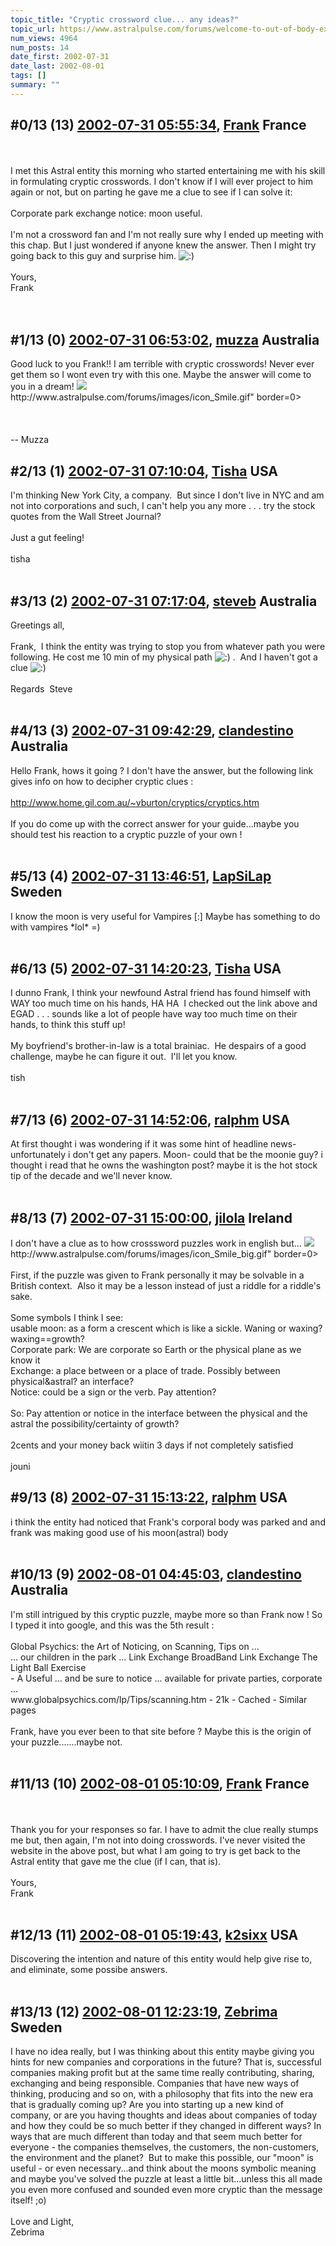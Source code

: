 ```yaml
---
topic_title: "Cryptic crossword clue... any ideas?"
topic_url: https://www.astralpulse.com/forums/welcome-to-out-of-body-experiences!/cryptic-crossword-clue-any-ideas
num_views: 4964
num_posts: 14
date_first: 2002-07-31
date_last: 2002-08-01
tags: []
summary: ""
---
```


## \#0/13 (13) [2002-07-31 05:55:34](https://www.astralpulse.com/forums/index.php?msg=117270), [Frank](https://www.astralpulse.com/forums/profile/?u=359) France ##
<section>
<br>
<br>
I met this Astral entity this morning who started entertaining me with his skill in formulating cryptic crosswords. I don't know if I will ever project to him again or not, but on parting he gave me a clue to see if I can solve it:
<br>
<br>
Corporate park exchange notice: moon useful.
<br>
<br>
I'm not a crossword fan and I'm not really sure why I ended up meeting with this chap. But I just wondered if anyone knew the answer. Then I might try going back to this guy and surprise him.
<img alt=":)" class="smiley" src="https://www.astralpulse.com/forums/Smileys/fugue/smiley.png" title="Smiley"/>
<br>
<br>
Yours,
<br>
Frank
<br>
<br>
<br>
</section>

## \#1/13 (0) [2002-07-31 06:53:02](https://www.astralpulse.com/forums/index.php?msg=9526), [muzza](https://www.astralpulse.com/forums/profile/?u=19) Australia ##
<section>
Good luck to you Frank!! I am terrible with cryptic crosswords! Never ever get them so I wont even try with this one. Maybe the answer will come to you in a dream!
<img class="bbc_link" href="http://www.astralpulse.com/forums/images/icon_Smile.gif" rel="noopener" src='"&lt;a' target="_blank"/>
http://www.astralpulse.com/forums/images/icon_Smile.gif" border=0&gt;
<br>
<br>
<br>
<br>
-- Muzza
</section>

## \#2/13 (1) [2002-07-31 07:10:04](https://www.astralpulse.com/forums/index.php?msg=9528), [Tisha](https://www.astralpulse.com/forums/profile/?u=594) USA ##
<section>
I'm thinking New York City, a company.  But since I don't live in NYC and am not into corporations and such, I can't help you any more . . . try the stock quotes from the Wall Street Journal?
<br>
<br>
Just a gut feeling!
<br>
<br>
tisha
<br>
<br>
</section>

## \#3/13 (2) [2002-07-31 07:17:04](https://www.astralpulse.com/forums/index.php?msg=9529), [steveb](https://www.astralpulse.com/forums/profile/?u=420) Australia ##
<section>
Greetings all,
<br>
<br>
Frank,  I think the entity was trying to stop you from whatever path you were following. He cost me 10 min of my physical path
<img alt=":)" class="smiley" src="https://www.astralpulse.com/forums/Smileys/fugue/smiley.png" title="Smiley"/>
.  And I haven't got a clue
<img alt=":)" class="smiley" src="https://www.astralpulse.com/forums/Smileys/fugue/smiley.png" title="Smiley"/>
<br>
<br>
Regards  Steve
<br>
<br>
</section>

## \#4/13 (3) [2002-07-31 09:42:29](https://www.astralpulse.com/forums/index.php?msg=9542), [clandestino](https://www.astralpulse.com/forums/profile/?u=691) Australia ##
<section>
Hello Frank, hows it going ? I don't have the answer, but the following link gives info on how to decipher cryptic clues :
<br>
<br>
<a class="bbc_link" href="http://www.home.gil.com.au/~vburton/cryptics/cryptics.htm" rel="noopener" target="_blank">
 http://www.home.gil.com.au/~vburton/cryptics/cryptics.htm
</a>
<br>
<br>
If you do come up with the correct answer for your guide...maybe you should test his reaction to a cryptic puzzle of your own !
<br>
<br>
</section>

## \#5/13 (4) [2002-07-31 13:46:51](https://www.astralpulse.com/forums/index.php?msg=9556), [LapSiLap](https://www.astralpulse.com/forums/profile/?u=893) Sweden ##
<section>
I know the moon is very useful for Vampires [:] Maybe has something to do with vampires *lol* =)
<br>
<br>
</section>

## \#6/13 (5) [2002-07-31 14:20:23](https://www.astralpulse.com/forums/index.php?msg=9560), [Tisha](https://www.astralpulse.com/forums/profile/?u=594) USA ##
<section>
I dunno Frank, I think your newfound Astral friend has found himself with WAY too much time on his hands, HA HA  I checked out the link above and EGAD . . . sounds like a lot of people have way too much time on their hands, to think this stuff up!
<br>
<br>
My boyfriend's brother-in-law is a total brainiac.  He despairs of a good challenge, maybe he can figure it out.  I'll let you know.
<br>
<br>
tish
<br>
<br>
</section>

## \#7/13 (6) [2002-07-31 14:52:06](https://www.astralpulse.com/forums/index.php?msg=9568), [ralphm](https://www.astralpulse.com/forums/profile/?u=488) USA ##
<section>
At first thought i was wondering if it was some hint of headline news- unfortunately i don't get any papers. Moon- could that be the moonie guy? i thought i read that he owns the washington post? maybe it is the hot stock tip of the decade and we'll never know.
<br>
<br>
</section>

## \#8/13 (7) [2002-07-31 15:00:00](https://www.astralpulse.com/forums/index.php?msg=9569), [jilola](https://www.astralpulse.com/forums/profile/?u=755) Ireland ##
<section>
I don't have a clue as to how crosssword puzzles work in english but...
<img class="bbc_link" href="http://www.astralpulse.com/forums/images/icon_Smile_big.gif" rel="noopener" src='"&lt;a' target="_blank"/>
http://www.astralpulse.com/forums/images/icon_Smile_big.gif" border=0&gt;
<br>
<br>
First, if the puzzle was given to Frank personally it may be solvable in a British context.  Also it may be a lesson instead of just a riddle for a riddle's sake.
<br>
<br>
Some symbols I think I see:
<br>
usable moon: as a form a crescent which is like a sickle. Waning or waxing? waxing==growth?
<br>
Corporate park: We are corporate so Earth or the physical plane as we know it
<br>
Exchange: a place between or a place of trade. Possibly between physical&amp;astral? an interface?
<br>
Notice: could be a sign or the verb. Pay attention?
<br>
<br>
So: Pay attention or notice in the interface between the physical and the astral the possibility/certainty of growth?
<br>
<br>
2cents and your money back wiitin 3 days if not completely satisfied
<br>
<br>
jouni
</section>

## \#9/13 (8) [2002-07-31 15:13:22](https://www.astralpulse.com/forums/index.php?msg=9573), [ralphm](https://www.astralpulse.com/forums/profile/?u=488) USA ##
<section>
i think the entity had noticed that Frank's corporal body was parked and and frank was making good use of his moon(astral) body
<br>
<br>
</section>

## \#10/13 (9) [2002-08-01 04:45:03](https://www.astralpulse.com/forums/index.php?msg=9610), [clandestino](https://www.astralpulse.com/forums/profile/?u=691) Australia ##
<section>
I'm still intrigued by this cryptic puzzle, maybe more so than Frank now ! So I typed it into google, and this was the 5th result :
<br>
<br>
Global Psychics: the Art of Noticing, on Scanning, Tips on ...
<br>
... our children in the park ... Link Exchange BroadBand Link Exchange The Light Ball Exercise
<br>
- A Useful ... and be sure to notice ... available for private parties, corporate ...
<br>
www.globalpsychics.com/lp/Tips/scanning.htm - 21k - Cached - Similar pages
<br>
<br>
Frank, have you ever been to that site before ? Maybe this is the origin of your puzzle.......maybe not.
<br>
<br>
</section>

## \#11/13 (10) [2002-08-01 05:10:09](https://www.astralpulse.com/forums/index.php?msg=9612), [Frank](https://www.astralpulse.com/forums/profile/?u=359) France ##
<section>
<br>
<br>
Thank you for your responses so far. I have to admit the clue really stumps me but, then again, I'm not into doing crosswords. I've never visited the website in the above post, but what I am going to try is get back to the Astral entity that gave me the clue (if I can, that is).
<br>
<br>
Yours,
<br>
Frank
<br>
<br>
</section>

## \#12/13 (11) [2002-08-01 05:19:43](https://www.astralpulse.com/forums/index.php?msg=9614), [k2sixx](https://www.astralpulse.com/forums/profile/?u=811) USA ##
<section>
Discovering the intention and nature of this entity would help give rise to, and eliminate, some possibe answers.
<br>
<br>
</section>

## \#13/13 (12) [2002-08-01 12:23:19](https://www.astralpulse.com/forums/index.php?msg=9640), [Zebrima](https://www.astralpulse.com/forums/profile/?u=913) Sweden ##
<section>
I have no idea really, but I was thinking about this entity maybe giving you hints for new companies and corporations in the future? That is, successful companies making profit but at the same time really contributing, sharing, exchanging and being responsible. Companies that have new ways of thinking, producing and so on, with a philosophy that fits into the new era that is gradually coming up? Are you into starting up a new kind of company, or are you having thoughts and ideas about companies of today and how they could be so much better if they changed in different ways? In ways that are much different than today and that seem much better for everyone - the companies themselves, the customers, the non-customers, the environment and the planet?  But to make this possible, our "moon" is useful - or even necessary...and think about the moons symbolic meaning and maybe you've solved the puzzle at least a little bit...unless this all made you even more confused and sounded even more cryptic than the message itself! ;o)
<br>
<br>
Love and Light,
<br>
Zebrima
<br>
<br>
</section>